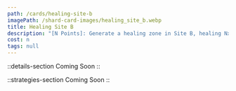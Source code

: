 ```yaml
---
path: /cards/healing-site-b
imagePath: /shard-card-images/healing_site_b.webp
title: Healing Site B
description: "[N Points]: Generate a healing zone in Site B, healing Nx2 HP per seccond."
cost: n
tags: null
---
```


::details-section
Coming Soon
::

::strategies-section
Coming Soon
::
